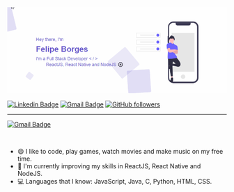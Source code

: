 <img src="https://github.com/FelipePbi/FelipePbi/blob/master/github/Bio.gif?raw=true"/>

[![Linkedin Badge](https://img.shields.io/badge/-Felipe_Borges-blue?style=flat-square&logo=Linkedin&logoColor=white&link=https://www.linkedin.com/in/felipe-borges-pbi/)](https://www.linkedin.com/in/felipe-borges-pbi/)
[![Gmail Badge](https://img.shields.io/badge/-felipexd2011@gmail.com-c14438?style=flat-square&logo=Gmail&logoColor=white&link=mailto:felipexd-2011@hotmail.com)](mailto:felipexd-2011@hotmail.com)
[![GitHub followers](https://img.shields.io/github/followers/rafacdomin?label=Follow&style=social)](https://github.com/rafacdomin/?tab=follow)

---

[![Gmail Badge](https://img.shields.io/badge/-rafaelcodomingues@gmail.com-c14438?style=flat-square&logo=Gmail&logoColor=white&link=mailto:rafaelcodomingues@gmail.com)](mailto:rafaelcodomingues@gmail.com)

<br />

- :smile: I like to code, play games, watch movies and make music on my free time.
- 🌱 I'm currently improving my skills in ReactJS, React Native and NodeJS.
- :computer: Languages that I know: JavaScript, Java, C, Python, HTML, CSS.

